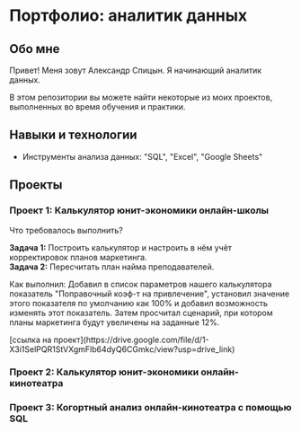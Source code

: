 # Портфолио: аналитик данных

## Обо мне

Привет! Меня зовут Александр Спицын. Я начинающий аналитик данных.

В этом репозитории вы можете найти некоторые из моих проектов, выполненных во время обучения и практики.


## Навыки и технологии
- Инструменты анализа данных: "SQL", "Excel", "Google Sheets"

## Проекты
### Проект 1: Калькулятор юнит-экономики онлайн-школы
<p>Что требовалось выполнить?</p>

<p><strong>Задача 1:</strong> Построить калькулятор и настроить в нём учёт корректировок планов маркетинга.<br>
  <strong>Задача 2:</strong> Пересчитать план найма преподавателей.</p>

<p>Как выполнил: Добавил в список параметров нашего калькулятора показатель "Поправочный коэф-т на привлечение", установил значение этого показателя по умолчанию как 100% и добавил возможность изменять этот показатель. Затем просчитал сценарий, при котором планы маркетинга будут увеличены на заданные 12%.</p>

<p>[ссылка на проект](https://drive.google.com/file/d/1-X3i1SelPQR1StVXgmFlb64dyQ6CGmkc/view?usp=drive_link)</p>

### Проект 2: Калькулятор юнит-экономики онлайн-кинотеатра
### Проект 3: Когортный анализ онлайн-кинотеатра с помощью SQL
